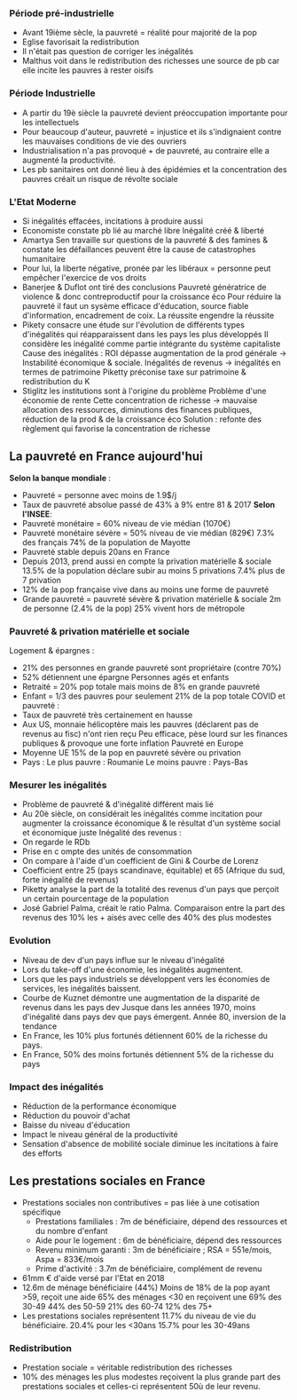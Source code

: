 
### Période pré-industrielle
- Avant 19ième sècle, la pauvreté = réalité pour majorité de la pop
- Eglise favorisait la redistribution
- Il n'était pas question de corriger les inégalités
- Malthus voit dans le redistribution des richesses une source de pb car elle incite les pauvres à rester oisifs
### Période Industrielle
- A partir du 19è siècle la pauvreté devient préoccupation importante pour les intellectuels
- Pour beaucoup d'auteur, pauvreté = injustice et ils s'indignaient contre les mauvaises conditions de vie des ouvriers
- Industrialisation n'a pas provoqué + de pauvreté, au contraire elle a augmenté la productivité.
- Les pb sanitaires ont donné lieu à des épidémies et la concentration des pauvres créait un risque de révolte sociale
### L'Etat Moderne
- Si inégalités effacées, incitations à produire aussi
- Economiste constate pb lié au marché libre
	Inégalité créé & liberté
- Amartya Sen travaille sur questions de la pauvreté & des famines & constate les défaillances peuvent être la cause de catastrophes humanitaire
- Pour lui, la liberte négative, pronée par les libéraux = personne peut empêcher l'exercice de vos droits
- Banerjee & Duflot ont tiré des conclusions
	Pauvreté génératrice de violence & donc contreproductif pour la croissance éco
	Pour réduire la pauvreté il faut un sysème efficace d'éducation, source fiable d'information, encadrement de coix. 
	La réussite engendre la réussite
- Pikety consacre une étude sur l'évolution de différents types d'inégalités qui réapparaissent dans les pays les plus développés
	Il considère les inégalité comme partie intégrante du système capitaliste
	Cause des inégalités : ROI dépasse augmentation de la prod générale -> Instabilité économique & sociale.
	Inégalités de revenus -> inégalités en termes de patrimoine
	Piketty préconise taxe sur patrimoine & redistribution du K
- Stiglitz les institutions sont à l'origine du problème
	Problème d'une économie de rente
	Cette concentration de richesse -> mauvaise allocation des ressources, diminutions des finances publiques, réduction de la prod & de la croissance éco
	Solution : refonte des règlement qui favorise la concentration de richesse
## La pauvreté en France aujourd'hui
**Selon la banque mondiale** :
- Pauvreté = personne avec moins de 1.9$/j
- Taux de pauvreté absolue passé de 43% à 9% entre 81 & 2017
**Selon l'INSEE**:
- Pauvreté monétaire = 60% niveau de vie médian (1070€)
- Pauvreté monétaire sévère = 50% niveau de vie médian (829€)
	7.3% des français
	74% de la population de Mayotte 
- Pauvreté stable depuis 20ans en France
- Depuis 2013, prend aussi en compte la privation matérielle & sociale
	13.5% de la population déclare subir au moins 5 privations
	7.4% plus de 7 privation
- 12% de la pop française vive dans au moins une forme de pauvreté
- Grande pauvreté = pauvreté sévère & privation matérielle & sociale
	2m de personne (2.4% de la pop)
	25% vivent hors de métropole
### Pauvreté & privation matérielle et sociale
Logement & épargnes :
- 21% des personnes en grande pauvreté sont propriétaire (contre 70%)
- 52% détiennent une épargne
Personnes agés et enfants
- Retraité = 20% pop totale mais moins de 8% en grande pauvreté
- Enfant = 1/3 des pauvres pour seulement 21% de la pop  totale
COVID et pauvreté :
- Taux de pauvreté très certainement en hausse
- Aux US, monnaie hélicoptère mais les pauvres (déclarent pas de revenus au fisc) n'ont rien reçu
	Peu efficace, pèse lourd sur les finances publiques & provoque une forte inflation
Pauvreté en Europe
- Moyenne UE 15% de la pop en pauvreté sévère ou privation
- Pays :
	Le plus pauvre : Roumanie
	Le moins pauvre : Pays-Bas
### Mesurer les inégalités
- Problème de pauvreté & d'inégalité différent mais lié
- Au 20è siècle, on considérait les inégalités comme incitation pour augmenter la croissance économique & le résultat d'un système social et économique juste
Inégalité des revenus : 
- On regarde le RDb
- Prise en c ompte des unités de consommation
- On compare à l'aide d'un coefficient de Gini & Courbe de Lorenz
- Coefficient entre 25 (pays scandinave, équitable) et 65 (Afrique du sud, forte inégalité de revenus)
- Piketty analyse la part de la totalité des revenus d'un pays que perçoit un certain pourcentage de la population
- José Gabriel Palma, créait le ratio Palma. Comparaison entre la part des revenus des 10% les + aisés avec celle des 40% des plus modestes
### Evolution
- Niveau de dev d'un pays influe sur le niveau d'inégalité
- Lors du take-off d'une économie, les inégalités augmentent. 
- Lors que les pays industriels se développent vers les économies de services, les inégalités baissent.
- Courbe de Kuznet démontre une augmentation de la disparité de revenus dans les pays dev
	Jusque dans les années 1970, moins d'inégalité dans pays dev que pays émergent. Année 80, inversion de la tendance
- En France, les 10% plus fortunés détiennent 60% de la richesse du pays.
- En France, 50% des moins fortunés détiennent 5% de la richesse du pays
### Impact des inégalités 
- Réduction de la performance économique
- Réduction du pouvoir d'achat
- Baisse du niveau d'éducation
- Impact le niveau général de la productivité
- Sensation d'absence de mobilité sociale diminue les incitations à faire des efforts
## Les prestations sociales en France
- Prestations sociales non contributives = pas liée à une cotisation spécifique
	- Prestations familiales : 7m de bénéficiaire, dépend des ressources et du nombre d'enfant
	- Aide pour le logement : 6m de bénéficiaire, dépend des ressources
	- Revenu minimum garanti : 3m de bénéficiaire ; RSA = 551e/mois, Aspa = 833€/mois
	- Prime d'activité : 3.7m de bénéficiaire, complément de revenu
- 61mm € d'aide versé par l'Etat en 2018
- 12.6m de ménage bénéficiaire (44%)
	Moins de 18% de la pop ayant >59, reçoit une aide
	65% des ménages <30 en reçoivent une
	69% des 30-49
	44% des 50-59
	21% des 60-74
	12% des 75+
- Les prestations sociales représentent 11.7% du niveau de vie du bénéficiaire.
	20.4% pour les <30ans
	15.7% pour les 30-49ans
### Redistribution
- Prestation sociale = véritable redistribution des richesses
- 10% des ménages les plus modestes reçoivent la plus grande part des prestations sociales et celles-ci représentent 50ù de leur revenu.

